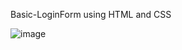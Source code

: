 Basic-LoginForm using HTML and CSS

![image](https://github.com/Mranonymous16/Basic-LoginForm/assets/86643003/a009c4b2-584f-4e6e-b944-213c869c2881)
